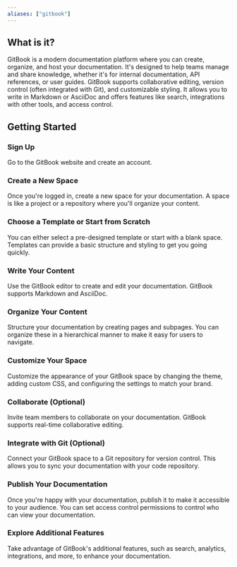 ```yaml
---
aliases: ["gitbook"]
---
```


## What is it?

GitBook is a modern documentation platform where you can create, organize, and host your documentation. It's designed to help teams manage and share knowledge, whether it's for internal documentation, API references, or user guides. GitBook supports collaborative editing, version control (often integrated with Git), and customizable styling. It allows you to write in Markdown or AsciiDoc and offers features like search, integrations with other tools, and access control.

## Getting Started

### Sign Up

Go to the GitBook website and create an account.

### Create a New Space

Once you're logged in, create a new space for your documentation. A space is like a project or a repository where you'll organize your content.

### Choose a Template or Start from Scratch

You can either select a pre-designed template or start with a blank space. Templates can provide a basic structure and styling to get you going quickly.

### Write Your Content

Use the GitBook editor to create and edit your documentation. GitBook supports Markdown and AsciiDoc.

### Organize Your Content

Structure your documentation by creating pages and subpages. You can organize these in a hierarchical manner to make it easy for users to navigate.

### Customize Your Space

Customize the appearance of your GitBook space by changing the theme, adding custom CSS, and configuring the settings to match your brand.

### Collaborate (Optional)

Invite team members to collaborate on your documentation. GitBook supports real-time collaborative editing.

### Integrate with Git (Optional)

Connect your GitBook space to a Git repository for version control. This allows you to sync your documentation with your code repository.

### Publish Your Documentation

Once you're happy with your documentation, publish it to make it accessible to your audience. You can set access control permissions to control who can view your documentation.

### Explore Additional Features

Take advantage of GitBook's additional features, such as search, analytics, integrations, and more, to enhance your documentation.